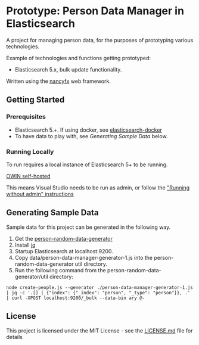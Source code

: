 # Prototype: Person Data Manager in Elasticsearch

A project for managing person data, for the purposes of prototyping various technologies.

Example of technologies and functions getting prototyped:
* Elasticsearch 5.x, bulk update functionality.

Written using the [nancyfx](http://nancyfx.org/) web framework. 

## Getting Started

### Prerequisites

* Elasticsearch 5.+. If using docker, see [elasticsearch-docker](https://github.com/hombredequeso/elasticsearch-docker)
* To have data to play with, see *Generating Sample Data* below.

### Running Locally

To run requires a local instance of Elasticsearch 5+ to be running.

[OWIN self-hosted](https://github.com/NancyFx/Nancy/wiki/Hosting-nancy-with-owin#katana---httplistener-selfhost)

This means Visual Studio needs to be run as admin, or follow the ["Running without admin" instructions](https://github.com/NancyFx/Nancy/wiki/Hosting-nancy-with-owin#katana---httplistener-selfhost)

## Generating Sample Data

Sample data for this project can be generated in the following way.
1. Get the [person-random-data-generator](https://github.com/hombredequeso/person-random-data-generator)
2. Install [jq](https://stedolan.github.io/jq/)
3. Startup Elasticsearch at localhost:9200.
3. Copy data/person-data-manager-generator-1.js into the person-random-data-generator util directory.
4. Run the following command from the person-random-data-generator/util directory:

```
node create-people.js --generator ./person-data-manager-generator-1.js | jq -c '.[] | {"index": {"_index": "person", "_type": "person"}}, .' | curl -XPOST localhost:9200/_bulk --data-bin ary @-

```
## License

This project is licensed under the MIT License - see the [LICENSE.md](LICENSE.md) file for details

